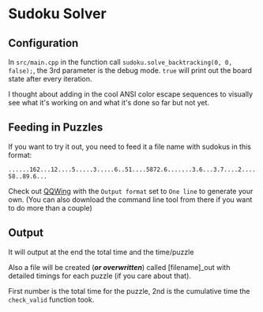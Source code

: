 # Sudoku Solver

## Configuration
In `src/main.cpp` in the function call `sudoku.solve_backtracking(0, 0, false);`, the 3rd parameter is the debug mode. `true` will print out the board state after every iteration.

I thought about adding in the cool ANSI color escape sequences to visually see what it's working on and what it's done so far but not yet.

## Feeding in Puzzles
If you want to try it out, you need to feed it a file name with sudokus in this format:

`......162...12....5.....3.....6..51....5872.6.......3.6...3.7....2....58..89.6...`

Check out [QQWing](https://qqwing.com/generate.html) with the `Output format` set to `One line` to generate your own. (You can also download the command line tool from there if you want to do more than a couple) 

## Output
It will output at the end the total time and the time/puzzle

Also a file will be created (***or overwritten***) called [filename]_out with detailed timings for each puzzle (if you care about that).

First number is the total time for the puzzle, 2nd is the cumulative time the `check_valid` function took.
